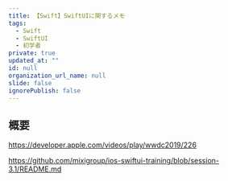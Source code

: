 ```yaml
---
title: 【Swift】SwiftUIに関するメモ
tags:
  - Swift
  - SwiftUI
  - 初学者
private: true
updated_at: ""
id: null
organization_url_name: null
slide: false
ignorePublish: false
---
```


## 概要

https://developer.apple.com/videos/play/wwdc2019/226

https://github.com/mixigroup/ios-swiftui-training/blob/session-3.1/README.md
